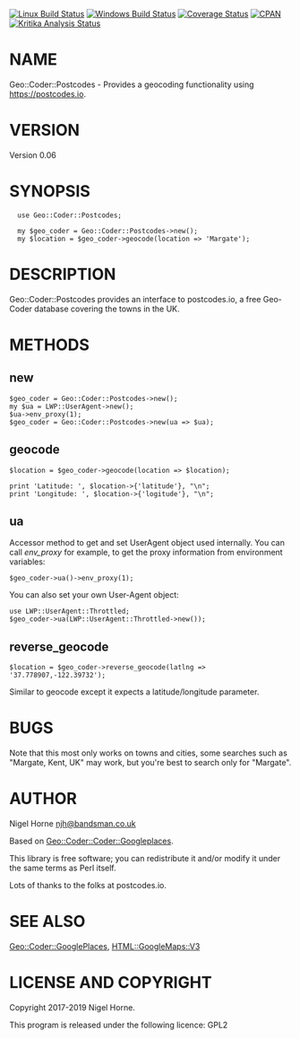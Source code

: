 [![Linux Build Status](https://travis-ci.org/nigelhorne/Geo-Coder-Postcodes.svg?branch=master)](https://travis-ci.org/nigelhorne/Geo-Coder-Postcodes)
[![Windows Build Status](https://ci.appveyor.com/api/projects/status/x9t8v45f27fuk7mm?svg=true)](https://ci.appveyor.com/project/nigelhorne/geo-coder-postcodes)
[![Coverage Status](https://coveralls.io/repos/github/nigelhorne/Geo-Coder-Postcodes/badge.svg?branch=master)](https://coveralls.io/github/nigelhorne/Geo-Coder-Postcodes?branch=master)
[![CPAN](https://img.shields.io/cpan/v/Geo-Coder-Postcodes.svg)](http://search.cpan.org/~nhorne/Geo-Coder-Postcodes/)
[![Kritika Analysis Status](https://kritika.io/users/nigelhorne/repos/6314705722033970/heads/master/status.svg)](https://kritika.io/users/nigelhorne/repos/6314705722033970/heads/master/)

# NAME

Geo::Coder::Postcodes - Provides a geocoding functionality using https://postcodes.io.

# VERSION

Version 0.06

# SYNOPSIS

      use Geo::Coder::Postcodes;

      my $geo_coder = Geo::Coder::Postcodes->new();
      my $location = $geo_coder->geocode(location => 'Margate');

# DESCRIPTION

Geo::Coder::Postcodes provides an interface to postcodes.io,
a free Geo-Coder database covering the towns in the UK.

# METHODS

## new

    $geo_coder = Geo::Coder::Postcodes->new();
    my $ua = LWP::UserAgent->new();
    $ua->env_proxy(1);
    $geo_coder = Geo::Coder::Postcodes->new(ua => $ua);

## geocode

    $location = $geo_coder->geocode(location => $location);

    print 'Latitude: ', $location->{'latitude'}, "\n";
    print 'Longitude: ', $location->{'logitude'}, "\n";

## ua

Accessor method to get and set UserAgent object used internally. You
can call _env\_proxy_ for example, to get the proxy information from
environment variables:

    $geo_coder->ua()->env_proxy(1);

You can also set your own User-Agent object:

    use LWP::UserAgent::Throttled;
    $geo_coder->ua(LWP::UserAgent::Throttled->new());

## reverse\_geocode

    $location = $geo_coder->reverse_geocode(latlng => '37.778907,-122.39732');

Similar to geocode except it expects a latitude/longitude parameter.

# BUGS

Note that this most only works on towns and cities, some searches such as "Margate, Kent, UK"
may work, but you're best to search only for "Margate".

# AUTHOR

Nigel Horne <njh@bandsman.co.uk>

Based on [Geo::Coder::Coder::Googleplaces](https://metacpan.org/pod/Geo::Coder::Coder::Googleplaces).

This library is free software; you can redistribute it and/or modify
it under the same terms as Perl itself.

Lots of thanks to the folks at postcodes.io.

# SEE ALSO

[Geo::Coder::GooglePlaces](https://metacpan.org/pod/Geo::Coder::GooglePlaces), [HTML::GoogleMaps::V3](https://metacpan.org/pod/HTML::GoogleMaps::V3)

# LICENSE AND COPYRIGHT

Copyright 2017-2019 Nigel Horne.

This program is released under the following licence: GPL2
